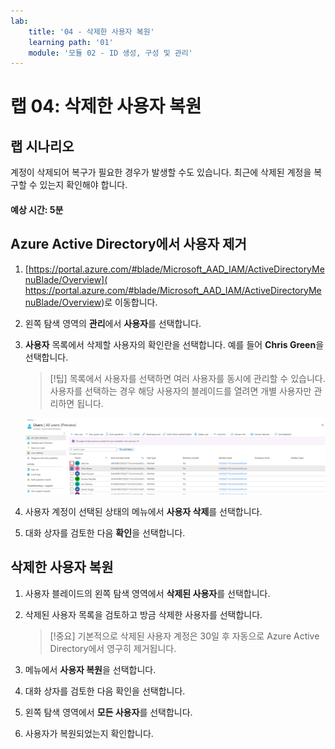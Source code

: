 ```yaml
---
lab:
    title: '04 - 삭제한 사용자 복원'
    learning path: '01'
    module: '모듈 02 - ID 생성, 구성 및 관리'
---
```


# 랩 04: 삭제한 사용자 복원

## 랩 시나리오

계정이 삭제되어 복구가 필요한 경우가 발생할 수도 있습니다. 최근에 삭제된 계정을 복구할 수 있는지 확인해야 합니다.

#### 예상 시간: 5분

## Azure Active Directory에서 사용자 제거

1. [https://portal.azure.com/#blade/Microsoft_AAD_IAM/ActiveDirectoryMenuBlade/Overview]( https://portal.azure.com/#blade/Microsoft_AAD_IAM/ActiveDirectoryMenuBlade/Overview)로 이동합니다.

1. 왼쪽 탐색 영역의 **관리**에서 **사용자**를 선택합니다.

1. **사용자** 목록에서 삭제할 사용자의 확인란을 선택합니다. 예를 들어 **Chris Green**을 선택합니다.

    >[!팁]
    >목록에서 사용자를 선택하면 여러 사용자를 동시에 관리할 수 있습니다. 사용자를 선택하는 경우 해당 사용자의 블레이드를 열려면 개별 사용자만 관리하면 됩니다.

    ![사용자 한 명의 확인란이 선택되어 있고 다른 확인란은 강조 표시되어 목록에서 여러 사용자를 선택할 수 있음을 보여주는 모든 사용자 목록 화면 이미지.](./media/lp1-mod2-remove-user.png)

1. 사용자 계정이 선택된 상태의 메뉴에서 **사용자 삭제**를 선택합니다.

1. 대화 상자를 검토한 다음 **확인**을 선택합니다.

## 삭제한 사용자 복원

1. 사용자 블레이드의 왼쪽 탐색 영역에서 **삭제된 사용자**를 선택합니다.

1. 삭제된 사용자 목록을 검토하고 방금 삭제한 사용자를 선택합니다.

    >[!중요]
    >기본적으로 삭제된 사용자 계정은 30일 후 자동으로 Azure Active Directory에서 영구히 제거됩니다.

1. 메뉴에서 **사용자 복원**을 선택합니다.

1. 대화 상자를 검토한 다음 확인을 선택합니다.

1. 왼쪽 탐색 영역에서 **모든 사용자**를 선택합니다.

1. 사용자가 복원되었는지 확인합니다.

